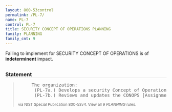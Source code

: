 ```yaml
---
layout: 800-53control
permalink: /PL-7/
name: PL-7
control: PL-7
title: SECURITY CONCEPT OF OPERATIONS PLANNING
family: PLANNING
family_cnt: 9
---
```

<p class="text-">Failing to implement for SECURITY CONCEPT OF OPERATIONS is of <b>indeterminent</b> impact.</p>

<h3 style="border-bottom:1px solid #ddd;margin:30px 0 8px 0;">Statement</h3>
<blockquote>
<pre>     The organization: 
      (PL-7a.) Develops a security Concept of Operations (CONOPS) for the information system containing at a minimum, how the organization intends to operate the system from the perspective of information security; and 
      (PL-7b.) Reviews and updates the CONOPS [Assignment: organization-defined frequency]. 
</pre>
<p><small>via NIST Special Publication 800-53v4. View all 9 <i>PLANNING</i> rules. <a href="/cce/ssg/group/$Group_id"><span class="glyphicon glyphicon-link"></span></a> </small></p>
</blockquote>

